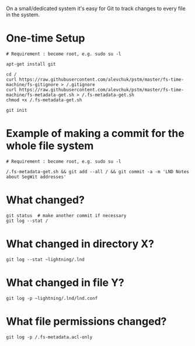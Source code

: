 On a small/dedicated system it's easy for Git to track changes to every file in the system.

# One-time Setup
```
# Requirement : become root, e.g. sudo su -l

apt-get install git

cd /
curl https://raw.githubusercontent.com/alevchuk/pstm/master/fs-time-machine/fs-gitignore > /.gitignore
curl https://raw.githubusercontent.com/alevchuk/pstm/master/fs-time-machine/fs-metadata-get.sh > /.fs-metadata-get.sh
chmod +x /.fs-metadata-get.sh

git init
```

# Example of making a commit for the whole file system
```
# Requirement : become root, e.g. sudo su -l

/.fs-metadata-get.sh && git add --all / && git commit -a -m 'LND Notes about SegWit addresses'
```

# What changed?
```
git status  # make another commit if necessary
git log --stat /
```

# What changed in directory X?
```
git log --stat ~lightning/.lnd
```

# What changed in file Y?
```
git log -p ~lightning/.lnd/lnd.conf
```

# What file permissions changed?
```
git log -p /.fs-metadata.acl-only
```
